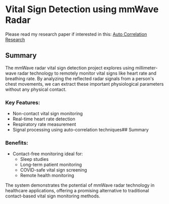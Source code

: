 # Vital Sign Detection using mmWave Radar

Please read my research paper if interested in this:
[Auto Correlation Research](/files/MackenzieGoodwinmmWaveResearchAutoCorrelation.pdf)

## Summary

The mmWave radar vital sign detection project explores using millimeter-wave radar technology to remotely monitor vital signs like heart rate and breathing rate. By analyzing the reflected radar signals from a person's chest movements, we can extract these important physiological parameters without any physical contact.

### Key Features:
- Non-contact vital sign monitoring
- Real-time heart rate detection
- Respiratory rate measurement
- Signal processing using auto-correlation techniques## Summary


### Benefits:
- Contact-free monitoring ideal for:
  - Sleep studies
  - Long-term patient monitoring
  - COVID-safe vital sign screening
  - Remote health monitoring

The system demonstrates the potential of mmWave radar technology in healthcare applications, offering a promising alternative to traditional contact-based vital sign monitoring methods.